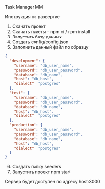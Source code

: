 Task Manager MM

Инструкция по развертке
1. Скачать проект
2. Скачать пакеты - npm ci / npm install
3. Запустить базу данных
4. Создать config/config.json
5. Заполнить данный файл по образцу
```json
{
  "development": {
    "username": "db_user_name",
    "password": "db_user_password",
    "database": "db_name",
    "host": "db_host",
    "dialect": "postgres"
  },
  "test": {
    "username": "db_user_name",
    "password": "db_user_password",
    "database": "db_name",
    "host": "db_host",
    "dialect": "postgres"
  },
  "production": {
    "username": "db_user_name",
    "password": "db_user_password",
    "database": "db_name",
    "host": "db_host",
    "dialect": "postgres"
  }
}
```
6. Создать папку seeders
7. Запустить проект npm start

Сервер будет доступен по адресу host:3000